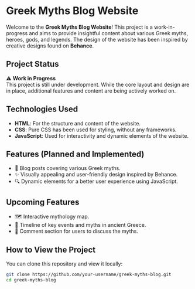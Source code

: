 # Greek Myths Blog Website

Welcome to the **Greek Myths Blog Website**! This project is a work-in-progress and aims to provide insightful content about various Greek myths, heroes, gods, and legends. The design of the website has been inspired by creative designs found on **Behance**.

## Project Status

⚠️ **Work in Progress**  
This project is still under development. While the core layout and design are in place, additional features and content are being actively worked on.

## Technologies Used

- **HTML**: For the structure and content of the website.
- **CSS**: Pure CSS has been used for styling, without any frameworks.
- **JavaScript**: Used for interactivity and dynamic elements of the website.

## Features (Planned and Implemented)

- 📖 Blog posts covering various Greek myths.
- ✨ Visually appealing and user-friendly design inspired by Behance.
- 🔍 Dynamic elements for a better user experience using JavaScript.

## Upcoming Features

- 🗺️ Interactive mythology map.
- 📅 Timeline of key events and myths in ancient Greece.
- 🧠 Comment section for users to discuss the myths.

## How to View the Project

You can clone this repository and view it locally:

```bash
git clone https://github.com/your-username/greek-myths-blog.git
cd greek-myths-blog
